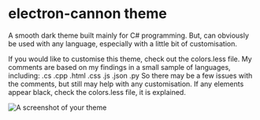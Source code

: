 # electron-cannon theme

A smooth dark theme built mainly for C# programming. But, can obviously be used with any language, especially with a little bit of customisation.


If you would like to customise this theme, check out the colors.less file.
My comments are based on my findings in a small sample of languages, including:
.cs    .cpp    .html    .css    .js    .json    .py
So there may be a few issues with the comments, but still may help with any customisation.
If any elements appear black, check the colors.less file, it is explained.


![A screenshot of your theme](https://f.cloud.github.com/assets/69169/2289498/4c3cb0ec-a009-11e3-8dbd-077ee11741e5.gif)
